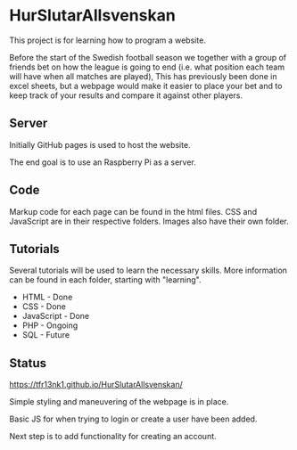 # HurSlutarAllsvenskan

This project is for learning how to program a website.

Before the start of the Swedish football season we together with a group of friends bet on how the league is going to end (i.e. what position each team will have when all matches are played), This has previously been done in excel sheets, but a webpage would make it easier to place your bet and to keep track of your results and compare it against other players.

## Server

Initially GitHub pages is used to host the website.

The end goal is to use an Raspberry Pi as a server.

## Code

Markup code for each page can be found in the html files.
CSS and JavaScript are in their respective folders.
Images also have their own folder.

## Tutorials

Several tutorials will be used to learn the necessary skills. More information can be found in each folder, starting with "learning".

- HTML        - Done
- CSS         - Done
- JavaScript  - Done
- PHP         - Ongoing
- SQL         - Future


## Status

https://tfr13nk1.github.io/HurSlutarAllsvenskan/

Simple styling and maneuvering of the webpage is in place.

Basic JS for when trying to login or create a user have been added.

Next step is to add functionality for creating an account.
